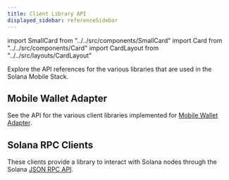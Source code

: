 ```yaml
---
title: Client Library API
displayed_sidebar: referenceSidebar
---
```


import SmallCard from "../../src/components/SmallCard"
import Card from "../../src/components/Card"
import CardLayout from "../../src/layouts/CardLayout"

Explore the API references for the various libraries that are used in the Solana Mobile Stack.

## Mobile Wallet Adapter
See the API for the various client libraries implemented for [Mobile Wallet Adapter](/getting-started/overview#mobile-wallet-adapter).

<CardLayout autoFitEnabled={false}>
    <SmallCard
        to="/reference/typescript/mobile-wallet-adapter"
        header={{
            label: "Typescript",
            translateId: "typescript-reference",
        }}
        iconPath="img/typescript-icon.png"
    />
    <SmallCard
        to="/reference/kotlin/mobile-wallet-adapter"
        header={{
            label: "Kotlin",
            translateId: "kotlin-reference",
        }}
        iconPath="img/kotlin-icon.png"
    />
    <SmallCard
        to="/flutter/overview"
        header={{
            label: "Flutter",
            translateId: "flutter-reference",
        }}
        iconPath="img/flutter-icon.svg"
    />
</CardLayout>

## Solana RPC Clients

These clients provide a library to interact with Solana nodes through the Solana [JSON RPC API](https://docs.solana.com/api).

<CardLayout autoFitEnabled={false}>
    <SmallCard
        to="/reference/typescript/web3js"
        header={{
            label: "web3.js",
            translateId: "typescript-reference",
        }}
        iconPath="img/typescript-icon.png"
    />
</CardLayout>
